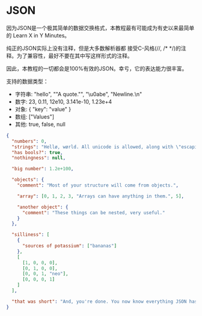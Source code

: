 # JSON

因为JSON是一个极其简单的数据交换格式，本教程最有可能成为有史以来最简单的
Learn X in Y Minutes。

纯正的JSON实际上没有注释，但是大多数解析器都
接受C-风格(//, /\* \*/)的注释。为了兼容性，最好不要在其中写这样形式的注释。

因此，本教程的一切都会是100%有效的JSON。幸亏，它的表达能力很丰富。

支持的数据类型：

- 字符串: "hello", "\"A quote.\"", "\u0abe", "Newline.\n"
- 数字: 23, 0.11, 12e10, 3.141e-10, 1.23e+4
- 对象: { "key": "value" }
- 数组: ["Values"]
- 其他: true, false, null

```json
{
  "numbers": 0,
  "strings": "Hellø, wørld. All unicode is allowed, along with \"escaping\".",
  "has bools?": true,
  "nothingness": null,

  "big number": 1.2e+100,

  "objects": {
    "comment": "Most of your structure will come from objects.",

    "array": [0, 1, 2, 3, "Arrays can have anything in them.", 5],

    "another object": {
      "comment": "These things can be nested, very useful."
    }
  },

  "silliness": [
    {
      "sources of potassium": ["bananas"]
    },
    [
      [1, 0, 0, 0],
      [0, 1, 0, 0],
      [0, 0, 1, "neo"],
      [0, 0, 0, 1]
    ]
  ],

  "that was short": "And, you're done. You now know everything JSON has to offer."
}
```

